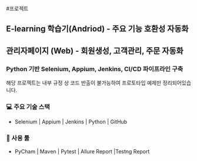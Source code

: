 #프로젝트
## E-learning 학습기(Andriod) - 주요 기능 호환성 자동화
## 관리자페이지 (Web) - 회원생성, 고객관리, 주문 자동화  
### Python 기반 **Selenium**, **Appium**, **Jenkins**, **CI/CD**  파이프라인 구축 <br>  
해당 프로젝트는 내부 규정 상 코드 반출이 불가능하여 프로토타입 예제만 정리되어있습니다.

### 💻 주요 기술 스택
- Selenium | Appium | Jenkins | Python | GitHub

### 🔧 사용 툴 
- PyCham | Maven | Pytest | Allure Report |Testng Report

